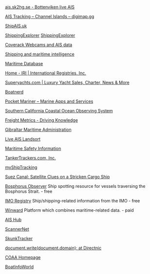 
[ais.sk2hg.se - Bottenviken live AIS](https://ais.sk2hg.se/index.shtml)

[AIS Tracking – Channel Islands – digimap.gg](https://www.digimap.gg/marine/ais/)

[ShipAIS.uk](https://shipais.uk/)

[ShippingExplorer](https://www.shippingexplorer.net/)
[ShippingExplorer](http://www.shippingexplorer.net/en)

[Coverack Webcams and AIS data](https://www.trewillis.co.uk/)

[Shipping and maritime intelligence](https://www.lloydslistintelligence.com/)

[Maritime Database](https://www.maritime-database.com/)

[Home - IRI | International Registries, Inc.](https://www.register-iri.com/)

[Superyachts.com | Luxury Yacht Sales, Charter, News & More](https://www.superyachts.com/)

[Boatnerd](https://ais.boatnerd.com/)

[Pocket Mariner – Marine Apps and Services](https://pocketmariner.com/)

[Southern California Coastal Ocean Observing System](https://sccoos.org/)

[Freight Metrics - Driving Knowledge](https://freightmetrics.com.au/)

[Gibraltar Maritime Administration](https://www.gibraltarship.com/)

[Live AIS Landsort](https://loaisnb.ddns.net/loais/aism.html)

[Maritime Safety Information](https://msi.nga.mil/NGAPortal/MSI.portal?_=&_nfpb=true)

[TankerTrackers.com, Inc.](https://tankertrackers.com/)

[myShipTracking](https://www.myshiptracking.com/)

[Suez Canal: Satellite Clues on a Stricken Cargo Ship](https://www.bellingcat.com/resources/2021/03/26/suez-canal-satellite-clues-on-a-stricken-cargo-ship/)

[Bosphorus Observer](https://bosphorusobserver.com/)
Ship spotting resource for vessels traversing the Bosphorus Strait. - free

[IMO Registry](http://webaccounts.imo.org/)
Ship/shipping-related information from the IMO - free

[Winward](https://www.wnwd.com/)
Platform which combines maritime-related data. - paid

[AIS Hub](http://www.aishub.net/)

[ScannerNet](http://www.scannernet.nl/maritiem/live-ais)

[SkunkTracker](https://www.mobilegeographics.com/skunktracker)

[document.write(document.domain); at Directnic](http://arundale.com/docs/ais/ais_decoder.html)

[COAA Homepage](https://www.coaa.co.uk/)

[BoatInfoWorld](https://www.boatinfoworld.com/)
